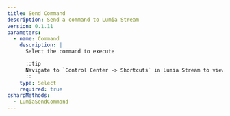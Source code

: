 ```yaml
---
title: Send Command
description: Send a command to Lumia Stream
version: 0.1.11
parameters:
  - name: Command
    description: |
      Select the command to execute

      ::tip
      Navigate to `Control Center -> Shortcuts` in Lumia Stream to view and edit your commands
      ::
    type: Select
    required: true
csharpMethods:
  - LumiaSendCommand
---
```

